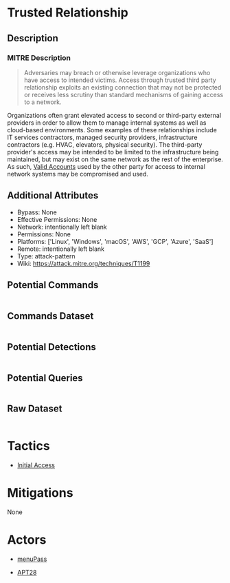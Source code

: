 
# Trusted Relationship

## Description

### MITRE Description

> Adversaries may breach or otherwise leverage organizations who have access to intended victims. Access through trusted third party relationship exploits an existing connection that may not be protected or receives less scrutiny than standard mechanisms of gaining access to a network.

Organizations often grant elevated access to second or third-party external providers in order to allow them to manage internal systems as well as cloud-based environments. Some examples of these relationships include IT services contractors, managed security providers, infrastructure contractors (e.g. HVAC, elevators, physical security). The third-party provider's access may be intended to be limited to the infrastructure being maintained, but may exist on the same network as the rest of the enterprise. As such, [Valid Accounts](https://attack.mitre.org/techniques/T1078) used by the other party for access to internal network systems may be compromised and used.

## Additional Attributes

* Bypass: None
* Effective Permissions: None
* Network: intentionally left blank
* Permissions: None
* Platforms: ['Linux', 'Windows', 'macOS', 'AWS', 'GCP', 'Azure', 'SaaS']
* Remote: intentionally left blank
* Type: attack-pattern
* Wiki: https://attack.mitre.org/techniques/T1199

## Potential Commands

```

```

## Commands Dataset

```

```

## Potential Detections

```json

```

## Potential Queries

```json

```

## Raw Dataset

```json

```

# Tactics


* [Initial Access](../tactics/Initial-Access.md)


# Mitigations

None

# Actors


* [menuPass](../actors/menuPass.md)

* [APT28](../actors/APT28.md)
    
